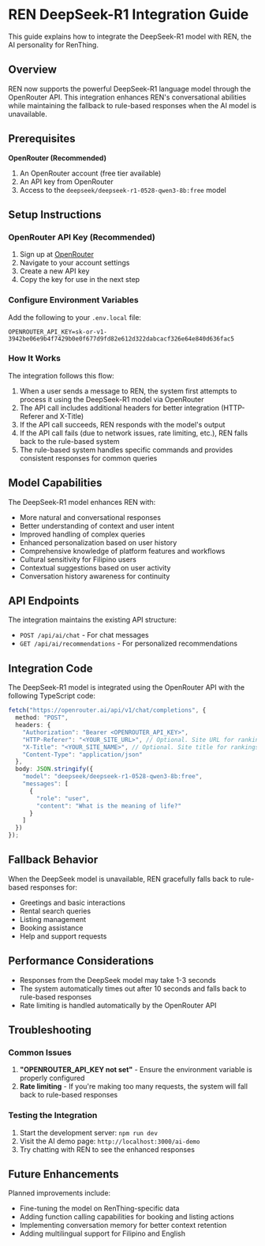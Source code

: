 # REN DeepSeek-R1 Integration Guide

This guide explains how to integrate the DeepSeek-R1 model with REN, the AI personality for RenThing.

## Overview

REN now supports the powerful DeepSeek-R1 language model through the OpenRouter API. This integration enhances REN's conversational abilities while maintaining the fallback to rule-based responses when the AI model is unavailable.

## Prerequisites

**OpenRouter (Recommended)**
1. An OpenRouter account (free tier available)
2. An API key from OpenRouter
3. Access to the `deepseek/deepseek-r1-0528-qwen3-8b:free` model

## Setup Instructions

### OpenRouter API Key (Recommended)

1. Sign up at [OpenRouter](https://openrouter.ai/)
2. Navigate to your account settings
3. Create a new API key
4. Copy the key for use in the next step

### Configure Environment Variables

Add the following to your `.env.local` file:

```env
OPENROUTER_API_KEY=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
```

### How It Works

The integration follows this flow:

1. When a user sends a message to REN, the system first attempts to process it using the DeepSeek-R1 model via OpenRouter
2. The API call includes additional headers for better integration (HTTP-Referer and X-Title)
3. If the API call succeeds, REN responds with the model's output
4. If the API call fails (due to network issues, rate limiting, etc.), REN falls back to the rule-based system
5. The rule-based system handles specific commands and provides consistent responses for common queries

## Model Capabilities

The DeepSeek-R1 model enhances REN with:

- More natural and conversational responses
- Better understanding of context and user intent
- Improved handling of complex queries
- Enhanced personalization based on user history
- Comprehensive knowledge of platform features and workflows
- Cultural sensitivity for Filipino users
- Contextual suggestions based on user activity
- Conversation history awareness for continuity

## API Endpoints

The integration maintains the existing API structure:

- `POST /api/ai/chat` - For chat messages
- `GET /api/ai/recommendations` - For personalized recommendations

## Integration Code

The DeepSeek-R1 model is integrated using the OpenRouter API with the following TypeScript code:

```typescript
fetch("https://openrouter.ai/api/v1/chat/completions", {
  method: "POST",
  headers: {
    "Authorization": "Bearer <OPENROUTER_API_KEY>",
    "HTTP-Referer": "<YOUR_SITE_URL>", // Optional. Site URL for rankings on openrouter.ai.
    "X-Title": "<YOUR_SITE_NAME>", // Optional. Site title for rankings on openrouter.ai.
    "Content-Type": "application/json"
  },
  body: JSON.stringify({
    "model": "deepseek/deepseek-r1-0528-qwen3-8b:free",
    "messages": [
      {
        "role": "user",
        "content": "What is the meaning of life?"
      }
    ]
  })
});
```

## Fallback Behavior

When the DeepSeek model is unavailable, REN gracefully falls back to rule-based responses for:

- Greetings and basic interactions
- Rental search queries
- Listing management
- Booking assistance
- Help and support requests

## Performance Considerations

- Responses from the DeepSeek model may take 1-3 seconds
- The system automatically times out after 10 seconds and falls back to rule-based responses
- Rate limiting is handled automatically by the OpenRouter API

## Troubleshooting

### Common Issues

1. **"OPENROUTER_API_KEY not set"** - Ensure the environment variable is properly configured
2. **Rate limiting** - If you're making too many requests, the system will fall back to rule-based responses

### Testing the Integration

1. Start the development server: `npm run dev`
2. Visit the AI demo page: `http://localhost:3000/ai-demo`
3. Try chatting with REN to see the enhanced responses

## Future Enhancements

Planned improvements include:

- Fine-tuning the model on RenThing-specific data
- Adding function calling capabilities for booking and listing actions
- Implementing conversation memory for better context retention
- Adding multilingual support for Filipino and English